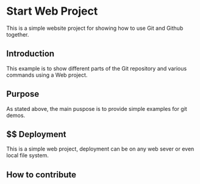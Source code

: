 # Start Web Project

This is a simple website project for showing 
how to use Git and Github together.

## Introduction

This example is to show different parts of the Git repository
and various commands using a Web project.

## Purpose

As stated above, the main puspose is to provide simple examples for git
demos.

## $$ Deployment

This is a simple web project, deployment can be on any web sever or even local file system.

## How to contribute